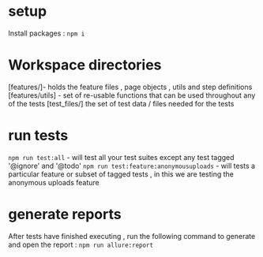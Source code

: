 # setup
Install packages :
`npm i`

# Workspace directories
[features/]- holds the feature files , page objects , utils and step definitions 
[features/utils] - set of re-usable functions that can be used throughout any of the tests
[test_files/] the set of test data / files needed for the tests 

# run tests 
`npm run test:all`  - will test all your test suites except any test tagged '@ignore' and '@todo'
`npm run test:feature:anonymousuploads` - will tests a particular feature or subset of tagged tests , in this we are testing the anonymous uploads feature

# generate reports
After tests have finished executing , run the following command to generate and open the report :
`npm run allure:report`



